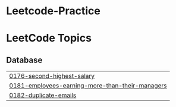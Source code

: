 # Leetcode-Practice
<!---LeetCode Topics Start-->
# LeetCode Topics
## Database
|  |
| ------- |
| [0176-second-highest-salary](https://github.com/viru9192/Leetcode-Practice/tree/master/0176-second-highest-salary) |
| [0181-employees-earning-more-than-their-managers](https://github.com/viru9192/Leetcode-Practice/tree/master/0181-employees-earning-more-than-their-managers) |
| [0182-duplicate-emails](https://github.com/viru9192/Leetcode-Practice/tree/master/0182-duplicate-emails) |
<!---LeetCode Topics End-->